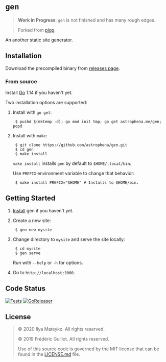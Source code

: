 # `gen`


> **Work in Progress**: `gen` is not finished and has many rough
> edges.

> Forked from [plop].

An another static site generator.

## Installation

Download the precompiled binary from [releases page].

### From source

Install [Go] 1.14 if you haven't yet.

Two installation options are supported:

1. Install with `go get`:

        $ pushd $(mktemp -d); go mod init tmp; go get astrophena.me/gen; popd

2. Install with `make`:

        $ git clone https://github.com/astrophena/gen.git
        $ cd gen
        $ make install

    `make install` installs `gen`  by default to `$HOME/.local/bin`.

    Use `PREFIX` environment variable to change that behavior:

        $ make install PREFIX="$HOME" # Installs to $HOME/bin.

## Getting Started

1. [Install](#installation) gen if you haven't yet.

2. Create a new site:

        $ gen new mysite

3. Change directory to `mysite` and serve the site locally:

        $ cd mysite
        $ gen serve

    Run with `--help` or `-h` for options.

4. Go to `http://localhost:3000`.

## Code Status

[![Tests](https://github.com/astrophena/gen/workflows/Tests/badge.svg)](https://github.com/astrophena/gen/actions?query=workflow%3ATests)
[![GoReleaser](https://github.com/astrophena/gen/workflows/GoReleaser/badge.svg)](https://github.com/astrophena/gen/actions?query=workflow%3AGoReleaser)

## License

> © 2020 Ilya Mateyko. All rights reserved.
>
> © 2019 Frédéric Guillot. All rights reserved.
>
> Use of this source code is governed by the MIT license that can be
> found in the [LICENSE.md] file.

[plop]: https://github.com/fguillot/plop
[releases page]: https://github.com/astrophena/gen/releases
[Go]: https://golang.org/dl
[LICENSE.md]: LICENSE.md
